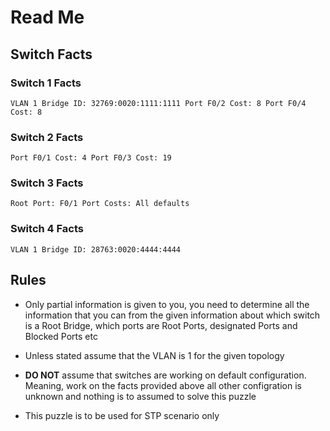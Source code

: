 # Read Me

## Switch Facts 

### Switch 1 Facts

`
VLAN 1 Bridge ID: 32769:0020:1111:1111
Port F0/2 Cost: 8
Port F0/4 Cost: 8
`

### Switch 2 Facts 

`
Port F0/1 Cost: 4
Port F0/3 Cost: 19
`

### Switch 3 Facts 

`
Root Port: F0/1
Port Costs: All defaults
`

### Switch 4 Facts 

`
VLAN 1 Bridge ID: 28763:0020:4444:4444
`

## Rules

- Only partial information is given to you, you need to determine all the information that you can from the given information about which switch is a Root Bridge, which ports are Root Ports, designated Ports and Blocked Ports etc 

- Unless stated assume that the VLAN is 1 for the given topology 

- <b>DO NOT</b> assume that switches are working on default configuration. Meaning, work on the facts provided above all other configration is unknown and nothing is to assumed to solve this puzzle

- This puzzle is to be used for STP scenario only
